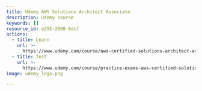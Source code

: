 ```yaml
---
title: Udemy AWS Solutions Architect Associate
description: Udemy course
keywords: []
resource_id: e255-2098-6dcf
actions:
  - title: Learn
    url: >-
      https://www.udemy.com/course/aws-certified-solutions-architect-associate-saa-c03
  - title: Test
    url: >-
      https://www.udemy.com/course/practice-exams-aws-certified-solutions-architect-associate/learn/quiz/4726080/test
image: udemy_logo.png

---
```








